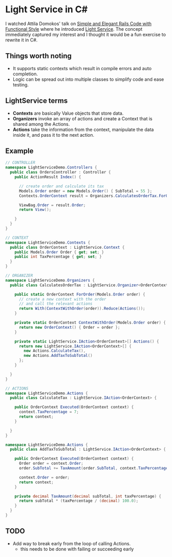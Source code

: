 # Light Service in C# 

I watched Attila Domokos' talk on [Simple and Elegant Rails Code with Functional
Style] where he introduced [Light Service]. The concept immediately captured my
interest and I thought it would be a fun exercise to rewrite it in C#.

## Things worth noting

- It supports static contexts which result in compile errors and auto
  completion.
- Logic can be spread out into multiple classes to simplify code and ease
  testing.

## LightService terms

- **Contexts** are basically Value objects that store data.
- **Organizers** invoke an array of actions and create a Context that is shared
  among the Actions.
- **Actions** take the information from the context, manipulate the data inside
  it, and pass it to the next action.

## Example

```c#
// CONTROLLER
namespace LightServiceDemo.Controllers {
  public class OrdersController : Controller {
    public ActionResult Index() {

      // create order and calculate its tax
      Models.Order order = new Models.Order() { SubTotal = 55 };
      Contexts.OrderContext result = Organizers.CalculatesOrderTax.ForOrder(order);

      ViewBag.Order = result.Order;
      return View();

    }
  }
}

// CONTEXT
namespace LightServiceDemo.Contexts {
  public class OrderContext : LightService.Context {
    public Models.Order Order { get; set; }
    public int TaxPercentage { get; set; }
  }
}

// ORGANIZER
namespace LightServiceDemo.Organizers {
  public class CalculatesOrderTax : LightService.Organizer<OrderContext> {

    public static OrderContext ForOrder(Models.Order order) {
      // create a new context with the order
      // and call the relevant actions
      return With(ContextWithOrder(order)).Reduce(Actions());
    }

    private static OrderContext ContextWithOrder(Models.Order order) {
      return new OrderContext() { Order = order };
    }

    private static LightService.IAction<OrderContext>[] Actions() {
      return new LightService.IAction<OrderContext>[] {
        new Actions.CalculateTax(),
        new Actions.AddTaxToSubTotal()
      };
    }

  }
}

// ACTIONS
namespace LightServiceDemo.Actions {
  public class CalculateTax : LightService.IAction<OrderContext> {

    public OrderContext Executed(OrderContext context) {
      context.TaxPercentage = 7;
      return context;
    }

  }
}

namespace LightServiceDemo.Actions {
  public class AddTaxToSubTotal : LightService.IAction<OrderContext> {

    public OrderContext Executed(OrderContext context) {
      Order order = context.Order;
      order.SubTotal += TaxAmount(order.SubTotal, context.TaxPercentage);

      context.Order = order;
      return context;
    }

    private decimal TaxAmount(decimal subTotal, int taxPercentage) {
      return subTotal * (taxPercentage / (decimal) 100.0);
    }
  }
}
```

## TODO

- Add way to break early from the loop of calling Actions.
  - this needs to be done with failing or succeeding early

[Simple and Elegant Rails Code with Functional Style]: http://www.adomokos.com/2013/06/simple-and-elegant-rails-code-with.html
[Light Service]: https://github.com/adomokos/light-service
